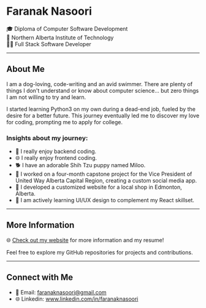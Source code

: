 # Faranak Nasoori

🎓 Diploma of Computer Software Development  
🏫 Northern Alberta Institute of Technology  
👨‍💻 Full Stack Software Developer 

---

## About Me

I am a dog-loving, code-writing and an avid swimmer. There are plenty of things I don't understand or know about computer science... but zero things I am not willing to try and learn.

I started learning Python3 on my own during a dead-end job, fueled by the desire for a better future. This journey eventually led me to discover my love for coding, prompting me to apply for college.

### Insights about my journey:

- 🚀 I really enjoy backend coding.
- 🌐 I really enjoy frontend coding.
- 🐕 I have an adorable Shih Tzu puppy named Miloo.
- 💼 I worked on a four-month capstone project for the Vice President of United Way Alberta Capital Region, creating a custom social media app.
- 🔄 I developed a customized website for a local shop in Edmonton, Alberta.
- 🎨 I am actively learning UI/UX design to complement my React skillset.

---

## More Information

🌐 [Check out my website](https://your-website-url.com) for more information and my resume!

Feel free to explore my GitHub repositories for projects and contributions.

---

## Connect with Me

- 📧 Email: faranaknasoori@gmail.com
- 🌐 Linkedin: www.linkedin.com/in/faranaknasoori

